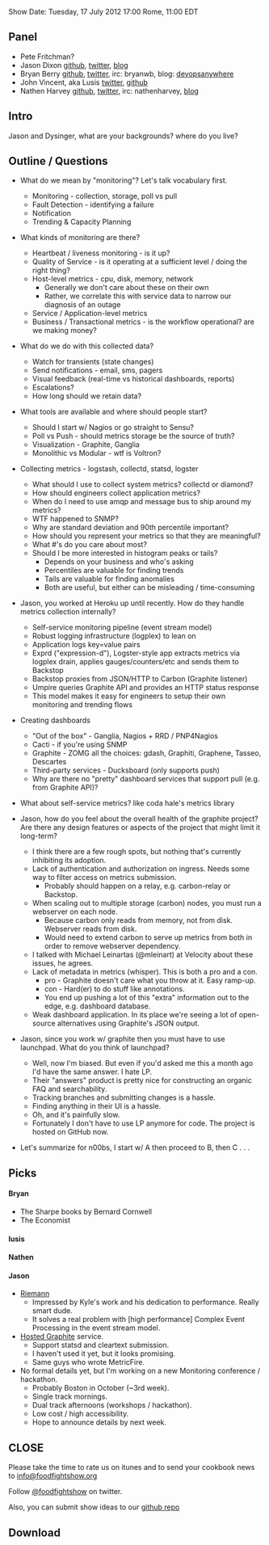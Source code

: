 Show Date:  Tuesday, 17 July 2012 17:00 Rome, 11:00 EDT

Panel<a name="panel"></a>
-----

* Pete Fritchman?
* Jason Dixon  [github](https://github.com/obfuscurity/), [twitter](http://twitter.com/obfuscurity), [blog](http://obfuscurity.com/)
* Bryan Berry [github](http://github.com/bryanwb), [twitter](http://twitter.com/bryanwb), irc: bryanwb, blog: [devopsanywhere](http://devopsanywhere.blogspot.com)
* John Vincent, aka Lusis [twitter](https://twitter.com/#!/lusis), [github](https://github.com/lusis    )
* Nathen Harvey [github](http://github.com/nathenharvey), [twitter](http://twitter.com/nathenharvey), irc: nathenharvey, [blog](http://nathenharvey.com)

Intro
-----

Jason and Dysinger, what are your backgrounds? where do you live?

Outline / Questions
-------------------

* What do we mean by "monitoring"? Let's talk vocabulary first.
  * Monitoring - collection, storage, poll vs pull
  * Fault Detection - identifying a failure
  * Notification
  * Trending & Capacity Planning

* What kinds of monitoring are there?
  * Heartbeat / liveness monitoring - is it up?
  * Quality of Service - is it operating at a sufficient level / doing the right thing?
  * Host-level metrics - cpu, disk, memory, network
      * Generally we don't care about these on their own
      * Rather, we correlate this with service data to narrow our diagnosis of an outage
  * Service / Application-level metrics
  * Business / Transactional metrics - is the workflow operational? are we making money?

* What do we do with this collected data?
  * Watch for transients (state changes)
  * Send notifications - email, sms, pagers
  * Visual feedback (real-time vs historical dashboards, reports)
  * Escalations?
  * How long should we retain data?

* What tools are available and where should people start?
  * Should I start w/ Nagios or go straight to Sensu?
  * Poll vs Push - should metrics storage be the source of truth?
  * Visualization - Graphite, Ganglia
  * Monolithic vs Modular - wtf is Voltron?

* Collecting metrics - logstash, collectd, statsd, logster
  * What should I use to collect system metrics? collectd or diamond?
  * How should engineers collect application metrics?
  * When do I need to use amqp and message bus to ship around my metrics?
  * WTF happened to SNMP? 
  * Why are standard deviation and 90th percentile important?
  * How should you represent your metrics so that they are meaningful?
  * What #'s do you care about most?
  * Should I be more interested in histogram peaks or tails?
      * Depends on your business and who's asking
      * Percentiles are valuable for finding trends
      * Tails are valuable for finding anomalies
      * Both are useful, but either can be misleading / time-consuming

* Jason, you worked at Heroku up until recently. How do they handle metrics collection internally?
  * Self-service monitoring pipeline (event stream model)
  * Robust logging infrastructure (logplex) to lean on
  * Application logs key=value pairs
  * Exprd ("expression-d"), Logster-style app extracts metrics via logplex drain, applies gauges/counters/etc and sends them to Backstop
  * Backstop proxies from JSON/HTTP to Carbon (Graphite listener)
  * Umpire queries Graphite API and provides an HTTP status response
  * This model makes it easy for engineers to setup their own monitoring and trending flows

* Creating dashboards
  * "Out of the box" - Ganglia, Nagios + RRD / PNP4Nagios
  * Cacti - if you're using SNMP
  * Graphite - ZOMG all the choices: gdash, Graphiti, Graphene, Tasseo, Descartes
  * Third-party services - Ducksboard (only supports push)
  * Why are there no "pretty" dashboard services that support pull (e.g. from Graphite API)?

* What about self-service metrics? like coda hale's metrics library

* Jason, how do you feel about the overall health of the graphite project? Are there any design features or 
aspects of the project that might limit it long-term?
  * I think there are a few rough spots, but nothing that's currently inhibiting its adoption.
  * Lack of authentication and authorization on ingress. Needs some way to filter access on metrics submission.
      * Probably should happen on a relay, e.g. carbon-relay or Backstop.
  * When scaling out to multiple storage (carbon) nodes, you must run a webserver on each node.
      * Because carbon only reads from memory, not from disk. Webserver reads from disk.
      * Would need to extend carbon to serve up metrics from both in order to remove webserver dependency.
  * I talked with Michael Leinartas (@mleinart) at Velocity about these issues, he agrees.
  * Lack of metadata in metrics (whisper). This is both a pro and a con.
      * pro - Graphite doesn't care what you throw at it. Easy ramp-up.
      * con - Hard(er) to do stuff like annotations.
      * You end up pushing a lot of this "extra" information out to the edge, e.g. dashboard database.
  * Weak dashboard application. In its place we're seeing a lot of open-source alternatives using Graphite's JSON output.

* Jason, since you work w/ graphite then you must have to use launchpad. What do you think of launchpad?
  * Well, now I'm biased. But even if you'd asked me this a month ago I'd have the same answer. I hate LP.
  * Their "answers" product is pretty nice for constructing an organic FAQ and searchability.
  * Tracking branches and submitting changes is a hassle.
  * Finding anything in their UI is a hassle.
  * Oh, and it's painfully slow.
  * Fortunately I don't have to use LP anymore for code. The project is hosted on GitHub now.

* Let's summarize for n00bs, I start w/ A then proceed to B, then C . . .


Picks<a name="picks"></a>
-----

#### Bryan  
* The Sharpe books by Bernard Cornwell
* The Economist

#### lusis  

#### Nathen  

#### Jason 

* [Riemann](http://aphyr.github.com/riemann/)
  * Impressed by Kyle's work and his dedication to performance. Really smart dude.
  * It solves a real problem with [high performance] Complex Event Processing in the event stream model.
* [Hosted Graphite](http://hostedgraphite.com/) service.
  * Support statsd and cleartext submission.
  * I haven't used it yet, but it looks promising.
  * Same guys who wrote MetricFire.
* No formal details yet, but I'm working on a new Monitoring conference / hackathon.
  * Probably Boston in October (~3rd week).
  * Single track mornings.
  * Dual track afternoons (workshops / hackathon).
  * Low cost / high accessibility.
  * Hope to announce details by next week.

CLOSE
-----

Please take the time to rate us on itunes and to send your cookbook
news to info@foodfightshow.org

Follow [@foodfightshow](http://twitter.com/foodfightshow) on twitter.

Also, you can submit show ideas to our [github repo](https://github.com/foodfight/showz)



Download
--------
